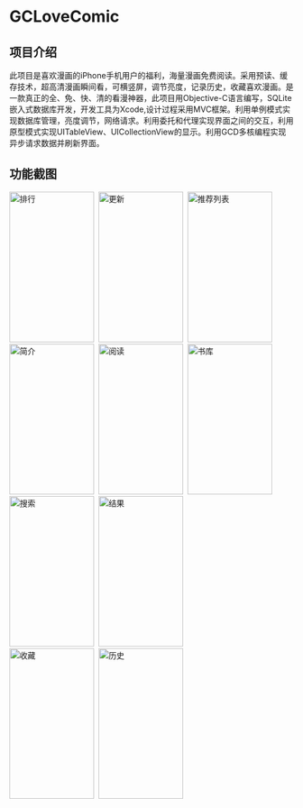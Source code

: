 # GCLoveComic

## 项目介绍
  此项目是喜欢漫画的iPhone手机用户的福利，海量漫画免费阅读。采用预读、缓存技术，超高清漫画瞬间看，可横竖屏，调节亮度，记录历史，收藏喜欢漫画。是一款真正的全、免、快、清的看漫神器，此项目用Objective-C语言编写，SQLite嵌入式数据库开发，开发工具为Xcode,设计过程采用MVC框架。利用单例模式实现数据库管理，亮度调节，网络请求。利用委托和代理实现界面之间的交互，利用原型模式实现UITableView、UICollectionView的显示。利用GCD多核编程实现异步请求数据并刷新界面。

## 功能截图
<img src="https://github.com/pugcn/GCLoveComic/raw/master/截图/排行.png" width="150" height="267" alt="排行"/>&nbsp;&nbsp;<img src="https://github.com/pugcn/GCLoveComic/raw/master/截图/更新.png" width="150" height="267" alt="更新"/>&nbsp;&nbsp;<img src="https://github.com/pugcn/GCLoveComic/raw/master/截图/推荐列表.png" width="150" height="267" alt="推荐列表"/><br>
<img src="https://github.com/pugcn/GCLoveComic/raw/master/截图/简介.png" width="150" height="267" alt="简介"/>&nbsp;&nbsp;<img src="https://github.com/pugcn/GCLoveComic/raw/master/截图/阅读.png" width="150" height="267" alt="阅读"/>&nbsp;&nbsp;<img src="https://github.com/pugcn/GCLoveComic/raw/master/截图/书库.png" width="150" height="267" alt="书库"/><br>
<img src="https://github.com/pugcn/GCLoveComic/raw/master/截图/搜索.png" width="150" height="267" alt="搜索"/>&nbsp;&nbsp;<img src="https://github.com/pugcn/GCLoveComic/raw/master/截图/结果.png" width="150" height="267" alt="结果"/><br>
<img src="https://github.com/pugcn/GCLoveComic/raw/master/截图/收藏.png" width="150" height="267" alt="收藏"/>&nbsp;&nbsp;<img src="https://github.com/pugcn/GCLoveComic/raw/master/截图/历史.png" width="150" height="267" alt="历史"/>
